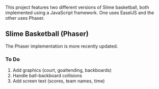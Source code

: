 This project features two different versions of Slime basketball, both implemented using a JavaScript framework. One uses EaselJS and the other uses Phaser.

## Slime Basketball (Phaser)

The Phaser implementation is more recently updated.

### To Do

1. Add graphics (court, goaltending, backboards)
2. Handle ball-backboard collisions
3. Add screen text (scores, team names, time)